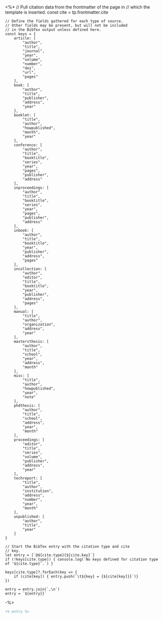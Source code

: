 <%* 
	// Pull citation data from the frontmatter of the page in
	// which the template is inserted.
	const cite = tp.frontmatter.cite

	// Define the fields gathered for each type of source.
	// Other fields may be present, but will not be included
	// in the BibTex output unless defined here.
	const keys = {
		article: [ 
			"author", 
			"title",
			"journal",
			"year", 
			"volume",
			"number",
			"doi",
			"url",
			"pages"
		],
		book: [
			"author",
			"title",
			"publisher",
			"address",
			"year"
		],
		booklet: [
			"title",
			"author",
			"howpublished",
			"month",
			"year"
		],
		conference: [
			"author",
			"title",
			"booktitle",
			"series",
			"year",
			"pages",
			"publisher",
			"address"
		],
		inproceedings: [
			"author",
			"title",
			"booktitle",
			"series",
			"year",
			"pages",
			"publisher",
			"address"
		],
		inbook: [
			"author",
			"title",
			"booktitle",
			"year",
			"publisher",
			"address",
			"pages"
		],
		incollection: [
			"author",
			"editor",
			"title",
			"booktitle",
			"year",
			"publisher",
			"address",
			"pages"
		],
		manual: [
			"title",
			"author",
			"organization",
			"address",
			"year"
		],
		mastersthesis: [
			"author",
			"title",
			"school",
			"year",
			"address",
			"month"
		],
		misc: [
			"title",
			"author",
			"howpublished",
			"year",
			"note"
		],
		phdthesis: [
			"author",
			"title",
			"school",
			"address",
			"year",
			"month"
		],
		proceedings: [
			"editor",
			"title",
			"series",
			"volume",
			"publisher",
			"address",
			"year"
		],
		techreport: [
			"title",
			"author",
			"institution",
			"address",
			"number",
			"year",
			"month"
		],
		unpublished: [
			"author",
			"title",
			"year"
		]
	}

	// Start the BibTex entry with the citation type and cite
	// key.
	let entry = [`@${cite.type}{${cite.key}`]
	if (!keys[cite.type]) { console.log(`No keys defined for citation type of '${cite.type}'.`) }
	
	keys[cite.type]?.forEach(key => {
		if (cite[key]) { entry.push(`\t${key} = {${cite[key]}}`)}
	})

	entry = entry.join(`,\n`)
	entry = `${entry}}`
-%>
```bibtex
<% entry %>
```